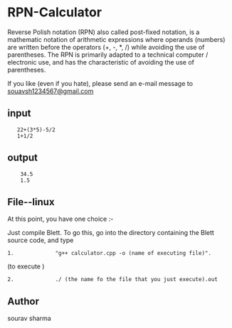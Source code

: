 # RPN-Calculator

Reverse Polish notation (RPN) also called post-fixed notation, is a mathematic notation of arithmetic expressions 
where operands (numbers) are written before the operators (+, -, *, /) while avoiding the use of parentheses. 
The RPN is primarily adapted to a technical computer / electronic use, and has the characteristic of avoiding the use of parentheses.

If you like (even if you hate), please send an e-mail message to <souavsh1234567@gmail.com>

 input
 -------
       22+(3*5)-5/2
       1+1/2
      
 output
 --------
        34.5
        1.5
        

 File--linux
--------------

At this point, you have one choice :-

Just compile Blett. To go this, go into the directory containing the Blett source code, and type

    1.             "g++ calculator.cpp -o (name of executing file)".

(to execute )

    2.             ./ (the name fo the file that you just execute).out


 Author 
 -------
 sourav sharma
